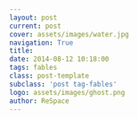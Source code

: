 ```yaml
---
layout: post
current: post
cover: assets/images/water.jpg
navigation: True
title: 
date: 2014-08-12 10:18:00
tags: fables
class: post-template
subclass: 'post tag-fables'
logo: assets/images/ghost.png
author: ReSpace
---
```


